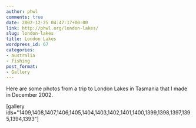 ```yaml
---
author: phwl
comments: true
date: 2002-12-25 04:47:17+00:00
link: http://phwl.org/london-lakes/
slug: london-lakes
title: London Lakes
wordpress_id: 67
categories:
- australia
- fishing
post_format:
- Gallery
---
```


Here are some photos from a trip to London Lakes in Tasmania that I made in December 2002.

[gallery ids="1409,1408,1407,1406,1405,1404,1403,1402,1401,1400,1399,1398,1397,1395,1394,1393"]
